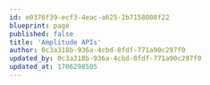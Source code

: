 ```yaml
---
id: e0376f39-ecf3-4eac-a625-2b7158008f22
blueprint: page
published: false
title: 'Amplitude APIs'
author: 0c3a318b-936a-4cbd-8fdf-771a90c297f0
updated_by: 0c3a318b-936a-4cbd-8fdf-771a90c297f0
updated_at: 1706298505
---
```

